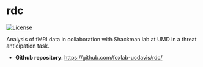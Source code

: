 # rdc

[![License](https://img.shields.io/github/license/foxlab-ucdavis/rdc)](https://img.shields.io/github/license/foxlab-ucdavis/rdc)

Analysis of fMRI data in collaboration with Shackman lab at UMD in a threat anticipation task. 

- **Github repository**: <https://github.com/foxlab-ucdavis/rdc/>
